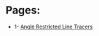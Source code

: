 # Pages:
- 1- [Angle Restricted Line Tracers](https://maxim-xs.github.io/maxim/P5Projects/1-ART/core.html)
